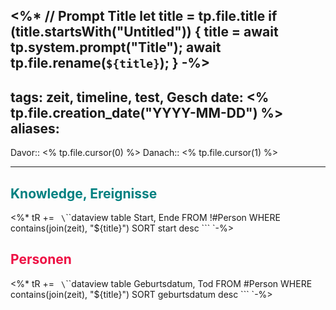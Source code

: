 <%*
// Prompt Title
let title = tp.file.title
if (title.startsWith("Untitled")) {
	title = await tp.system.prompt("Title");
	await tp.file.rename(`${title}`);
} 
-%>
---
tags: zeit, timeline, test, Gesch
date: <% tp.file.creation_date("YYYY-MM-DD") %>
aliases: 
---
Davor:: <% tp.file.cursor(0) %>
Danach:: <% tp.file.cursor(1) %>
<span class='ob-timelines' data-date='<% tp.file.cursor(2) %>-01-01-00' data-end='<% tp.file.cursor(3) %>-01-01-00' data-type='background' data-class='periode'></span>

---
## <font color="teal">Knowledge, Ereignisse</font>
<%* tR += `
\`\`\`dataview
table Start, Ende
FROM !#Person
WHERE contains(join(zeit), "${title}")
SORT start desc
\`\`\`
`-%>

## <font color="#ee1144">Personen</font>
<%* tR += `
\`\`\`dataview
table Geburtsdatum, Tod
FROM #Person
WHERE contains(join(zeit), "${title}")
SORT geburtsdatum desc
\`\`\`
`-%>